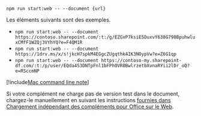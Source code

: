 ```command&nbsp;line
npm run start:web -- --document {url}
```

Les éléments suivants sont des exemples.

- `npm run start:web -- --document https://contoso.sharepoint.com/:t:/g/EZGxP7ksiE5DuxvY638G798BpuhwluxCMfF1WZQj3VYhYQ?e=F4QM1R`
- `npm run start:web -- --document https://1drv.ms/x/s!jkcH7spkM4EGgcZUgqthk4IK3NOypVw?e=Z6G1qp`
- `npm run start:web -- --document https://contoso-my.sharepoint-df.com/:t:/p/user/EQda453DNTpFnl1bFPhOVR0BwlrzetbXvnaRYii2lDr_oQ?e=RSccmNP`

[!include[Mac command line note](mac-command-line.md)]

Si votre complément ne charge pas de version test dans le document, chargez-le manuellement en suivant les instructions [fournies dans Chargement indépendant des compléments pour Office sur le Web](../testing/sideload-office-add-ins-for-testing.md#manually-sideload-an-add-in-to-office-on-the-web).